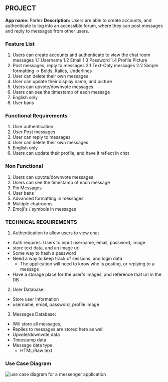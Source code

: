 ## PROJECT
<strong>App name:</strong> Parlez
<strong>Description:</strong> 
Users are able to create accounts, and authenticate to log into an accessible forum, where they can post messages and reply to messages from other users.

### Feature List
1. Users can create accounts and authenticate to view the chat room messages
  1.1 Username
  1.2 Email
  1.3 Password
  1.4 Profile Picture
2. Post messages, reply to messages
  2.1 Text-Only messages
  2.2 Simple formatting -> Bolds, Italics, Underlines
3. User can delete their own messages
4. User can update their display name, and picture
5. Users can upvote/downvote messages
6. Users can see the timestamp of each message
8. English only
9. User bans 

### Functional Requirements
1. User authentication
2. User Post messages
3. User can reply to messages
4. User can delete their own messages
5. English only
6. Users can update their profile, and have it reflect in chat

### Non Functional
1. Users can upvote/downvote messages
2. Users can see the timestamp of each message
3. Pin Messages
4. User bans
5. Advanced formatting in messages
6. Multiple chatrooms
7. Emoji's / symbols in messages

### TECHNICAL REQUIREMENTS
1. Authentication to allow users to view chat
  - Auth requires: Users to input username, email, password, image
  - store text data, and an image url
  - Some way to hash a password
  - Need a way to keep track of sessions, and login data
    - The application will need to know who is posting, or replying to a message
  - Have a storage place for the user's images, and reference that url in the DB
2. User Database:
  - Store user information
  - username, email, password, profile image
3. Messages Database:
  - Will store all messages,
  - Replies to messages are stored here as well
  - Upvote/downvote data
  - Timestamp data
  - Message data type:
    - HTML/Raw text


### Use Case Diagram
<img src="https://pfteza-etc.s3-us-west-2.amazonaws.com/parlez-usecase.png" alt="use case diagram for a messenger application" />







